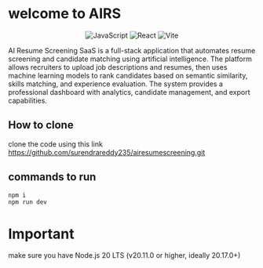 # welcome to AIRS

<div align="center">

![JavaScript](https://img.shields.io/badge/JavaScript-ES6+-f7df1e?logo=javascript&logoColor=black)
![React](https://img.shields.io/badge/React-19-61DAFB?logo=react&logoColor=white)
![Vite](https://img.shields.io/badge/Vite-5.4+-646CFF?logo=vite&logoColor=white)

</div>

AI Resume Screening SaaS is a full-stack application that automates resume screening and candidate matching using artificial intelligence. The platform allows recruiters to upload job descriptions and resumes, then uses machine learning models to rank candidates based on semantic similarity, skills matching, and experience evaluation. The system provides a professional dashboard with analytics, candidate management, and export capabilities.

## How to clone
clone the code using this link https://github.com/surendrareddy235/airesumescreening.git

## commands to run 
```bash
npm i
npm run dev
```
# Important 
make sure you have
Node.js 20 LTS (v20.11.0 or higher, ideally 20.17.0+)

